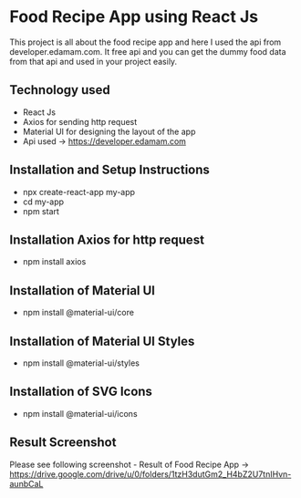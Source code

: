 # Food Recipe App using React Js

This project is all about the food recipe app and here I used the api from developer.edamam.com. It free api and you can get the dummy food data from that api and used in your project easily.

## Technology used
 - React Js
 - Axios for sending http request
 - Material UI for designing the layout of the app
 - Api used ->  https://developer.edamam.com
 

## Installation and Setup Instructions

- npx create-react-app my-app
- cd my-app
- npm start 

## Installation Axios for http request 
- npm install axios 

## Installation of Material UI

- npm install @material-ui/core 

## Installation of Material UI Styles

 - npm install @material-ui/styles 

## Installation of SVG Icons 

- npm install @material-ui/icons  

## Result Screenshot
Please see following screenshot - Result of Food Recipe App ->  https://drive.google.com/drive/u/0/folders/1tzH3dutGm2_H4bZ2U7tnIHvn-aunbCaL 

